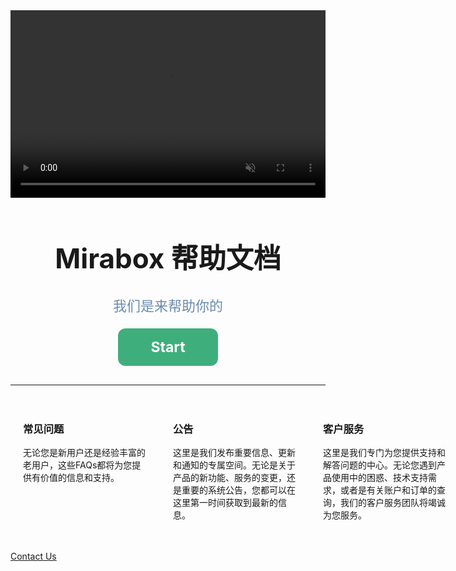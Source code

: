 <!-- ---
home: true
title: Home
heroImage: /images/background.jpg
actions:
  - text: 中文文档
    link: /zh/faqs/space.html
    type: primary
  - text: English documentation
    link: /faqs/space.html
    type: secondary
features:
  - title: Simplicity First
    details: Minimal setup with markdown-centered project structure helps you focus on writing.
  - title: Vue-Powered
    details: Enjoy the dev experience of Vue, use Vue components in markdown, and develop custom themes with Vue.
  - title: Performant
    details: VuePress generates pre-rendered static HTML for each page, and runs as an SPA once a page is loaded.
footer: MIT Licensed | Copyright © 2018-present VuePress Community
--- -->

<!-- # **帮助文档**

## 简介
[首页](../README.md)  
[配置参考](../reference/config.md)  
[快速上手](../home/test.md)


<p>112312312huangjfa</p>

[指南 > 介绍](/zh/guide/introduction.md)  
[配置参考 > markdown.links](/zh/reference/config.md#links)


[GitHub](https://github.com) -->


<div style="text-align: center;">
  <video autoplay loop muted playsinline  width="100%" height="300px">
    <source src="https://cdn1.key123.vip/marketplace/website/video/Light.webm" type="video/webm">
  </video>
</div>

<h1 style="text-align: center; font-size:44px"><b>Mirabox 帮助文档</b></h1>
<p style="text-align: center; font-size:22px; color:#6b8bad">我们是来帮助你的</p>
<router-link to="/zh/faqs/space.html" class="start">
  <p style='font-size:23px'>Start</p>
</router-link>

------

<!-- <div v-for="(item,index) in 10" :key='index'>
  
</div> -->

<div class='content-box'>
  <div class='content-item'>
    <h3>常见问题</h3>
    <p>无论您是新用户还是经验丰富的老用户，这些FAQs都将为您提供有价值的信息和支持。</p>
  </div>
  <div class='content-item'>
    <h3>公告</h3>
    <p>这里是我们发布重要信息、更新和通知的专属空间。无论是关于产品的新功能、服务的变更，还是重要的系统公告，您都可以在这里第一时间获取到最新的信息。</p>
  </div>
  <div class='content-item'>
    <h3>客户服务</h3>
    <p>这里是我们专门为您提供支持和解答问题的中心。无论您遇到产品使用中的困惑、技术支持需求，或者是有关账户和订单的查询，我们的客户服务团队将竭诚为您服务。</p>
  </div>
</div>



<!-- URL -->
[Contact Us](https://bbs.key123.vip)



<style scoped>
.start{
  width:160px;
  height:60px;
  display:flex;
  font-weight:bold;
  color:#ffffff;
  justify-content: center;
  align-items: center;
  background-color:#3eaf7c;
  border-radius:12px;
  margin:0 auto;
  text-decoration:none;
  margin-bottom:30px;
}

.start:hover{
  background-color:#349469;
}

.content-box{
  width:100%;
  height:auto;
  display:flex;
  justify-content: space-between;
  align-items:start;
}

.content-item{
  min-width:200px;
  padding:20px;
}

.content-item > p{
  font-size:14px;
}

</style>

